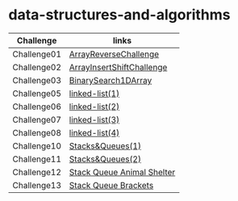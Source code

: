 # data-structures-and-algorithms

| Challenge | links |
| --------- | ----- |
| Challenge01 | [ArrayReverseChallenge](./ArrayReverseChallenge/README.md) |
| Challenge02 | [ArrayInsertShiftChallenge](./ArrayInsertShiftChallenge/README.md) |
| Challenge03 | [BinarySearch1DArray](./BinarySearch1DArray/README.md) |
| Challenge05 | [linked-list(1)](./linkedListImplementation(1)/README.md) |
| Challenge06 | [linked-list(2)](./LinkedListImplementation(2)/README.md) |
| Challenge07 | [linked-list(3)](./LinkedListImplementation(3)/README.md) |
| Challenge08 | [linked-list(4)](./LinkedListImplementation(4)/README.md) |
| Challenge10 | [Stacks&Queues(1)](./Stack&QueueImplementation(1)/README.md) |
| Challenge11 | [Stacks&Queues(2)](./Stack&QueueImplementation(2)/README.md) |
| Challenge12 | [Stack Queue Animal Shelter](./StackQueueAnimalShelter/README.md) |
| Challenge13 | [Stack Queue Brackets](./StackQueueBrackets/README.md) |
